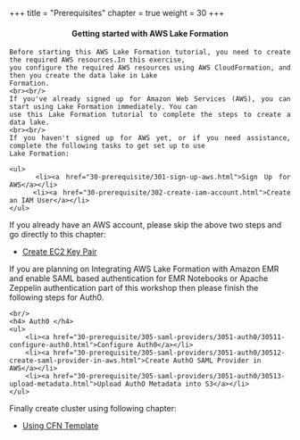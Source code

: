 +++
title = "Prerequisites"
chapter = true
weight = 30
+++


<center><h4>Getting started with AWS Lake Formation</h4></center>

<div style="text-align: justify">

    Before starting this AWS Lake Formation tutorial, you need to create the required AWS resources.In this exercise,
    you configure the required AWS resources using AWS CloudFormation, and then you create the data lake in Lake
    Formation.
    <br><br/>
    If you've already signed up for Amazon Web Services (AWS), you can start using Lake Formation immediately. You can
    use this Lake Formation tutorial to complete the steps to create a data lake.
    <br><br/>
    If you haven't signed up for AWS yet, or if you need assistance, complete the following tasks to get set up to use
    Lake Formation:

    <ul>
        <li><a href="30-prerequisite/301-sign-up-aws.html">Sign Up for AWS</a></li>
        <li><a href="30-prerequisite/302-create-iam-account.html">Create an IAM User</a></li>
    </ul>
</div>
<div>
    If you already have an AWS account, please skip the above two steps and go directly to this chapter:
    <ul>
        <li><a href="30-prerequisite/303-ec2-keypair.html">Create EC2 Key Pair</a></li>
    </ul>
</div>


<div>
    If you are planning on Integrating AWS Lake Formation with Amazon EMR and enable SAML based authentication for EMR Notebooks or Apache Zeppelin authentication part of this workshop then please finish the following steps for Auth0.
    
    <br/>
    <h4> Auth0 </h4>
    <ul>
        <li><a href="30-prerequisite/305-saml-providers/3051-auth0/30511-configure-auth0.html">Configure Auth0</a></li>
        <li><a href="30-prerequisite/305-saml-providers/3051-auth0/30512-create-saml-provider-in-aws.html">Create AuthO SAML Provider in AWS</a></li>
        <li><a href="30-prerequisite/305-saml-providers/3051-auth0/30513-upload-metadata.html">Upload AuthO Metadata into S3</a></li>
    </ul>
    
    
</div>

<div>
    Finally create cluster using following chapter:
    <ul>
        <li><a href="30-prerequisite/304-cloudformation.html">Using CFN Template</a></li>
    </ul>
</div>
